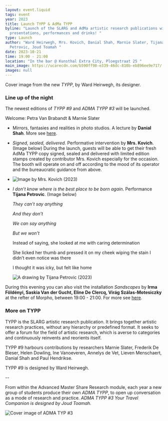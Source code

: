 ```yaml
---
layout: event.liquid
tags: event
year: 2023
title: Launch TYPP & AdMa TYPP
byline: "Launch of the SLARG and AdMa artistic research publications with
  presentations, performances and drinks! "
type: Launch
author: "Ward Heirwegh, Mrs. Kovich, Danial Shah, Marnie Slater, Tijana
  Petrovic, Joud Toamah "
date: 2023-10-21
time: 19:00 - 21:00
location: "In the bar @ Kunsthal Extra City, Ploegstraat 25 "
main_image: https://ucarecdn.com/b590ff98-e339-46dc-810b-eb896ee9e717/
images: null
---
```

Cover image from the new *TYPP*, by Ward Heirwegh, its designer.

### Line up of the night

The newest editions of *TYPP #9* and *ADMA TYPP #3* will be launched. 

Welcome: Petra Van Brabandt & Marnie Slater 

* Mirrors, fantasies and realities in photo studios. A lecture  by **Danial Shah**. More see [here](https://slarg.be/events/2023-10-21-image-mapping-process/). 
* *Signed, sealed, delivered.* Performative intervention by **Mrs. Kovich**. (Image below) During the launch, guests will be able to get their fresh AdMa TYPP copy signed, sealed and delivered with limited edition stamps created by contributor Mrs. Kovich especially for the occasion. The booth will operate on and off according to the mood of its operator and the bureaucratic guidance from above. 
* ![](https://ucarecdn.com/0b072257-aa46-4ae6-b02f-bf4e63732638/ "Image by Mrs. Kovich (2023)")
* *I don’t know where is the best place to be born again*. Performance **Tijana Petrovic**. (Image below)

  *They can’t say anything* 

  *And they don’t*

  *We can say anything*

  *But we won’t* 

  Instead of saying, she looked at me with caring determination

  She licked her thumb and pressed it on my cheek wiping the stain I didn’t even notice was there

  I thought it was icky, but felt like home

  ![](https://ucarecdn.com/bd3fbe29-05bd-465b-9489-c53445439b67/ "A drawing by Tijana Petrovic (2023)")



During this evening you can also visit the installation *Sandscapes* by **Irma Földényi, Saskia Van der Gucht, Eline De Clercq, Virág Szálas-Motesiczky** at the refter of Morpho, between 19:00 - 21:00. For more see [here](https://slarg.be/events/2023-10-19-on-sand/). 

### More on TYPP

TYPP is the SLARG artistic research publication. It brings together artistic research practices, without any hierarchy or predefined format. It seeks to offer a forum for the field of artistic research, which is averse to categories and continuously reinvents and reorients itself.

TYPP #9 harbours contributions by researchers Marnie Slater, Frederik De Bleser, Helen Dowling, Ine Vanoeveren, Annelys de Vet, Lieven Menschaert, Danial Shah and Paul Hendrikse. 

TYPP #9 is designed by Ward Heirwegh.  

\--

From within the Advanced Master Share Research module, each year a new group of students produce their own *ADMA TYPP*, to open up conversation as a mode of research and practice. *ADMA TYPP #3 Your Travel Companion is designed by Joud Toamah.* 

![](https://ucarecdn.com/bf679ce8-1889-4727-885a-64820e81e1de/ "Cover image of ADMA TYP #3")

![]()